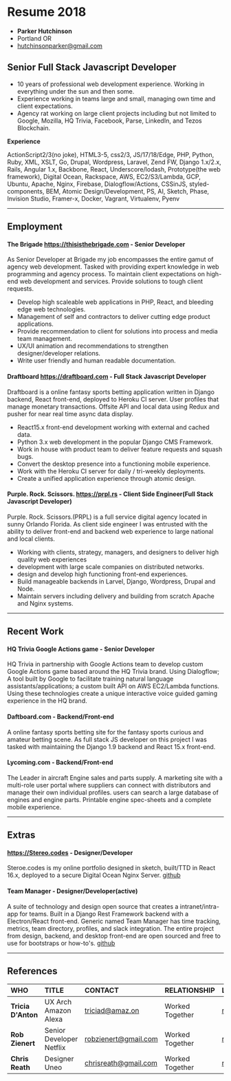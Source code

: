 # Resume 2018

* **Parker Hutchinson**
* Portland OR
* hutchinsonparker@gmail.com

## Senior Full Stack Javascript Developer

* 10 years of professional web development experience. Working in everything under the sun and then some. 
* Experience working in teams large and small, managing own time and client expectations. 
* Agency rat working on large client projects including but not limited to Google, Mozilla, HQ Trivia, Facebook, Parse, LinkedIn, and Tezos Blockchain. 

**Experience**

ActionScript2/3(no joke), HTML3-5, css2/3, JS/17/18/Edge, PHP, Python, Ruby, XML, XSLT, Go, Drupal, Wordpress, Laravel, Zend FW, Django 1.x/2.x, Rails, Angular 1.x, Backbone, React, Underscore/lodash, Prototype(the web framework), Digital Ocean, Rackspace, AWS, EC2/S3/Lambda, GCP, Ubuntu, Apache, Nginx, Firebase, Dialogflow/Actions, CSSinJS, styled-components, BEM, Atomic Design/Development, PS, AI, Sketch, Phase, Invision Studio, Framer-x, Docker, Vagrant, Virtualenv, Pyenv

___


## Employment

#### The Brigade https://thisisthebrigade.com - Senior Developer
As Senior Developer at Brigade my job encompasses the entire gamut of agency web development. Tasked with providing expert knowledge in web programming and agency process. To maintain client expectations on high-end web development and services. Provide solutions to tough client requests. 

* Develop high scaleable web applications in PHP, React, and bleeding edge web technologies.
* Management of self and contractors to deliver cutting edge product applications.
* Provide recommendation to client for solutions into process and media team management.
* UX/UI animation and recommendations to strengthen designer/developer relations.
* Write user friendly and human readable documentation.


#### Draftboard https://draftboard.com - Full Stack Javascript Developer
Draftboard is a online fantasy sports betting application written in Django backend, React front-end, deployed to Heroku CI server. User profiles that manage monetary transactions. Offsite API and local data using Redux and pusher for near real time async data display. 

* React15.x front-end development working with external and cached data.
* Python 3.x web development in the popular Django CMS Framework. 
* Work in house with product team to deliver feature requests and squash bugs.
* Convert the desktop presence into a functioning mobile experience.
* Work with the Heroku CI server for daily / tri-weekly deployments.
* Create a unified application experience through atomic design. 


#### Purple. Rock. Scissors. https://prpl.rs - Client Side Engineer(Full Stack Javascript Developer)
Purple. Rock. Scissors.(PRPL) is a full service digital agency located in sunny Orlando Florida. As client side engineer I was entrusted with the ability to deliver front-end and backend web experience to large national and local clients.

* Working with clients, strategy, managers, and designers to deliver high quality web experiences
* development with large scale companies on distributed networks. 
* design and develop high functioning front-end experiences. 
* Build manageable backends in Larvel, Django, Wordpress, Drupal and Node.
* Maintain servers including delivery and building from scratch Apache and Nginx systems.


---

## Recent Work


#### HQ Trivia Google Actions game - Senior Developer
HQ Trivia in partnership with Google Actions team to develop custom Google Actions game based around the HQ Trivia brand.
Using Dialogflow; A tool built by Google to facilitate training natural language assistants/applications; a custom built API on AWS EC2/Lambda functions. Using these technologies create a unique interactive voice guided gaming experience in the HQ brand.

#### Daftboard.com - Backend/Front-end
A online fantasy sports betting site for the fantasy sports curious and amateur betting scene. As full stack JS developer on this project I was tasked with maintaining the Django 1.9 backend and React 15.x front-end. 

#### Lycoming.com - Backend/Front-end
The Leader in aircraft Engine sales and parts supply. A marketing site with a multi-role user portal where suppliers can connect with distributors and manage their own individual profiles. users can search a large database of engines and engine parts. Printable engine spec-sheets and a complete mobile experience. 

---

## Extras

#### https://Stereo.codes - Designer/Developer
Steroe.codes is my online portfolio designed in sketch, built/TTD in React 16.x, deployed to a secure Digital Ocean Nginx Server. [github](https://github.com/stereocodes/stereo)

#### Team Manager - Designer/Developer(active)
A suite of technology and design open source that creates a intranet/intra-app for teams. Built in a Django Rest Framework backend with a Electron/React front-end. Generic named Team Manager has time tracking, metrics, team directory, profiles, and slack integration. The entire project from design, backend, and desktop front-end are open sourced and free to use for bootstraps or how-to's. [github](https://github.com/stereocodes/teamtracker-design/blob/master/app-boards.md)


---

## References

| WHO | TITLE | CONTACT | RELATIONSHIP | LINKEDIN |
| :--- | :--- | :--- | :--- | :--- |
| **Tricia D'Anton** | UX Arch Amazon Alexa | triciad@amaz.on | Worked Together | [resume](https://www.linkedin.com/in/triciadantin/) |
| **Rob Zienert** | Senior Developer Netflix | robzienert@gmail.com | Worked Together | [resume](https://www.linkedin.com/in/robzienert/) |
| **Chris Reath** | Designer Uneo | chrisreath@gmail.com | Worked Together | [resume](https://www.linkedin.com/in/chrisreath/) |